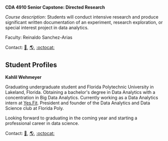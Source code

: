 **CDA 4910 Senior Capstone: Directed Research**

_Course description_: Students will conduct intensive research and produce significant written documentation of an experiment, research exploration, or special interest project in data analytics. 

Faculty: Reinaldo Sanchez-Arias

Contact: [:email:](mailto:rsanchezarias@floridapoly.edu), [:earth_americas:](https://www.reisanar.com/), [:octocat:](https://github.com/reisanar)


## Student Profiles

**Kahlil Wehmeyer**

Graduating undergraduate student and Florida Polytechnic University in Lakeland, Florida. Obtaining a bachelor's degree in Data Analytics with a concentration in Big Data Analytics. Currently working as a Data Analytics intern at [Yes.Fit](yes.fit). President and founder of the Data Analytics and Data Science club at Florida Poly.

Looking forward to graduating in the coming year and starting a professional career in data science.


Contact: [:email:](mailto:kwehmeyer4425@floridapoly.edu), [:earth_americas:](kahlilwehmeyer.shinyapps.io/Twitter_Sentiment), [:octocat:](https://github.com/Khanzi)
